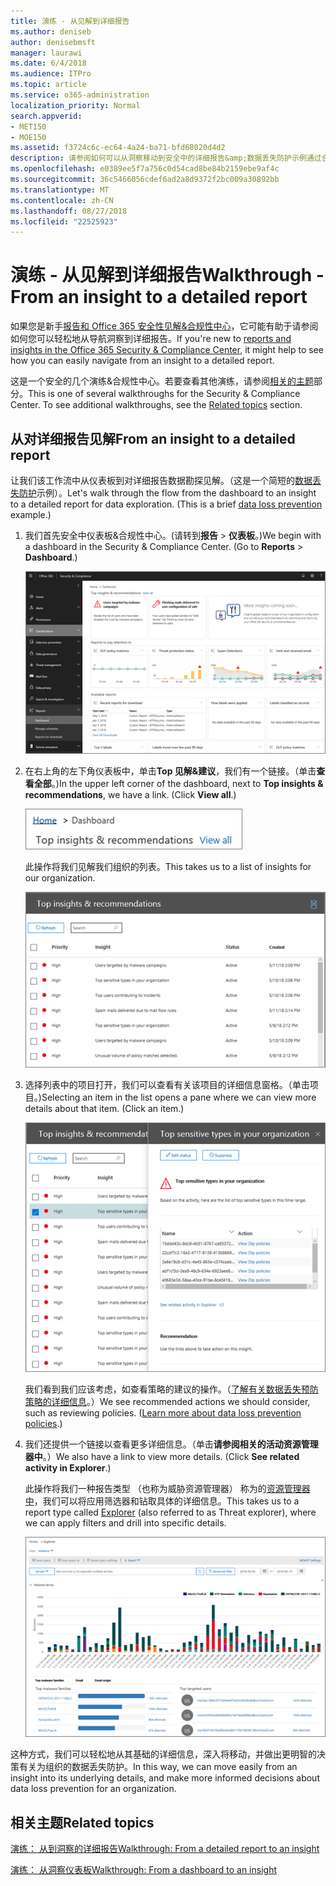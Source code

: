 ```yaml
---
title: 演练 - 从见解到详细报告
ms.author: deniseb
author: denisebmsft
manager: laurawi
ms.date: 6/4/2018
ms.audience: ITPro
ms.topic: article
ms.service: o365-administration
localization_priority: Normal
search.appverid:
- MET150
- MOE150
ms.assetid: f3724c6c-ec64-4a24-ba71-bfd68020d4d2
description: 请参阅如何可以从洞察移动到安全中的详细报告&amp;数据丢失防护示例通过合规性中心。
ms.openlocfilehash: e0389ee5f7a756c0d54cad8be84b2159ebe9af4c
ms.sourcegitcommit: 36c5466056cdef6ad2a8d9372f2bc009a30892bb
ms.translationtype: MT
ms.contentlocale: zh-CN
ms.lasthandoff: 08/27/2018
ms.locfileid: "22525923"
---
```

# <a name="walkthrough---from-an-insight-to-a-detailed-report"></a><span data-ttu-id="74228-103">演练 - 从见解到详细报告</span><span class="sxs-lookup"><span data-stu-id="74228-103">Walkthrough - From an insight to a detailed report</span></span>

<span data-ttu-id="74228-104">如果您是新手[报告和 Office 365 安全性见解&amp;合规性中心](reports-and-insights-in-security-and-compliance.md)，它可能有助于请参阅如何您可以轻松地从导航洞察到详细报告。</span><span class="sxs-lookup"><span data-stu-id="74228-104">If you're new to [reports and insights in the Office 365 Security &amp; Compliance Center](reports-and-insights-in-security-and-compliance.md), it might help to see how you can easily navigate from an insight to a detailed report.</span></span> 
  
<span data-ttu-id="74228-p101">这是一个安全的几个演练&amp;合规性中心。若要查看其他演练，请参阅[相关的主题](#related-topics)部分。</span><span class="sxs-lookup"><span data-stu-id="74228-p101">This is one of several walkthroughs for the Security &amp; Compliance Center. To see additional walkthroughs, see the [Related topics](#related-topics) section.</span></span> 
  
## <a name="from-an-insight-to-a-detailed-report"></a><span data-ttu-id="74228-107">从对详细报告见解</span><span class="sxs-lookup"><span data-stu-id="74228-107">From an insight to a detailed report</span></span>

<span data-ttu-id="74228-p102">让我们该工作流中从仪表板到对详细报告数据勘探见解。（这是一个简短的[数据丢失防护](data-loss-prevention-policies.md)示例）。</span><span class="sxs-lookup"><span data-stu-id="74228-p102">Let's walk through the flow from the dashboard to an insight to a detailed report for data exploration. (This is a brief [data loss prevention](data-loss-prevention-policies.md) example.)</span></span> 
  
1. <span data-ttu-id="74228-p103">我们首先安全中仪表板&amp;合规性中心。(请转到**报告** \> **仪表板**。)</span><span class="sxs-lookup"><span data-stu-id="74228-p103">We begin with a dashboard in the Security &amp; Compliance Center. (Go to **Reports** \> **Dashboard**.)</span></span>
    
    ![安全中&amp;合规性中心中，选择报告\>仪表板](media/2a668c3d-3fa3-4e37-8149-46989b33ae8c.png)
  
2. <span data-ttu-id="74228-p104">在右上角的左下角仪表板中，单击**Top 见解&amp;建议**，我们有一个链接。（单击**查看全部**。)</span><span class="sxs-lookup"><span data-stu-id="74228-p104">In the upper left corner of the dashboard, next to **Top insights &amp; recommendations**, we have a link. (Click **View all**.)</span></span>
    
    ![安全中&amp;合规性中心中，选择报告\>仪表板以查看您顶部见解](media/9bb64e11-494f-40a4-ab3d-8d3c7789f300.png)
  
    <span data-ttu-id="74228-116">此操作将我们见解我们组织的列表。</span><span class="sxs-lookup"><span data-stu-id="74228-116">This takes us to a list of insights for our organization.</span></span>
    
    ![安全中&amp;合规性中心，您可以在列表中查看所有见解](media/1289af77-bf5a-444a-97a1-03d8a83f75a9.png)
  
3. <span data-ttu-id="74228-p105">选择列表中的项目打开，我们可以查看有关该项目的详细信息窗格。（单击项目。)</span><span class="sxs-lookup"><span data-stu-id="74228-p105">Selecting an item in the list opens a pane where we can view more details about that item. (Click an item.)</span></span>
    
    ![所选洞察详细信息](media/dcbb389f-23b0-4031-b789-4a49068af85a.png)
  
    <span data-ttu-id="74228-p106">我们看到我们应该考虑，如查看策略的建议的操作。（[了解有关数据丢失预防策略的详细信息](data-loss-prevention-policies.md)。）</span><span class="sxs-lookup"><span data-stu-id="74228-p106">We see recommended actions we should consider, such as reviewing policies. ([Learn more about data loss prevention policies](data-loss-prevention-policies.md).)</span></span>
    
4. <span data-ttu-id="74228-p107">我们还提供一个链接以查看更多详细信息。（单击**请参阅相关的活动资源管理器中**。）</span><span class="sxs-lookup"><span data-stu-id="74228-p107">We also have a link to view more details. (Click **See related activity in Explorer**.)</span></span> 
    
    <span data-ttu-id="74228-125">此操作将我们一种报告类型 （也称为威胁资源管理器） 称为的[资源管理器中](use-explorer-in-security-and-compliance.md)，我们可以将应用筛选器和钻取具体的详细信息。</span><span class="sxs-lookup"><span data-stu-id="74228-125">This takes us to a report type called [Explorer](use-explorer-in-security-and-compliance.md) (also referred to as Threat explorer), where we can apply filters and drill into specific details.</span></span> 
    
    ![有关所选洞察更多详细信息资源管理器视图](media/3ad15b15-7158-44b7-beda-013351bd868e.png)
  
<span data-ttu-id="74228-127">这种方式，我们可以轻松地从其基础的详细信息，深入将移动，并做出更明智的决策有关为组织的数据丢失防护。</span><span class="sxs-lookup"><span data-stu-id="74228-127">In this way, we can move easily from an insight into its underlying details, and make more informed decisions about data loss prevention for an organization.</span></span>
  
## <a name="related-topics"></a><span data-ttu-id="74228-128">相关主题</span><span class="sxs-lookup"><span data-stu-id="74228-128">Related topics</span></span>

[<span data-ttu-id="74228-129">演练： 从到洞察的详细报告</span><span class="sxs-lookup"><span data-stu-id="74228-129">Walkthrough: From a detailed report to an insight</span></span>](from-a-detailed-report-to-an-insight.md)
  
[<span data-ttu-id="74228-130">演练： 从洞察仪表板</span><span class="sxs-lookup"><span data-stu-id="74228-130">Walkthrough: From a dashboard to an insight</span></span>](from-a-dashboard-to-an-insight.md)
  

